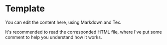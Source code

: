 # Template

You can edit the content here, using Markdown and Tex.

It's recommended to read the corresponded HTML file, where I've put some comment to help you understand how it works.